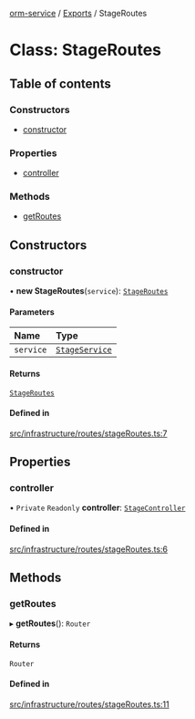 [orm-service](../README.md) / [Exports](../modules.md) / StageRoutes

# Class: StageRoutes

## Table of contents

### Constructors

- [constructor](StageRoutes.md#constructor)

### Properties

- [controller](StageRoutes.md#controller)

### Methods

- [getRoutes](StageRoutes.md#getroutes)

## Constructors

### constructor

• **new StageRoutes**(`service`): [`StageRoutes`](StageRoutes.md)

#### Parameters

| Name | Type |
| :------ | :------ |
| `service` | [`StageService`](StageService.md) |

#### Returns

[`StageRoutes`](StageRoutes.md)

#### Defined in

[src/infrastructure/routes/stageRoutes.ts:7](https://github.com/lambda-orm/lambdaorm-svc/blob/544946027110866e64f7cd501248b170a08ee945/src/infrastructure/routes/stageRoutes.ts#L7)

## Properties

### controller

• `Private` `Readonly` **controller**: [`StageController`](StageController.md)

#### Defined in

[src/infrastructure/routes/stageRoutes.ts:6](https://github.com/lambda-orm/lambdaorm-svc/blob/544946027110866e64f7cd501248b170a08ee945/src/infrastructure/routes/stageRoutes.ts#L6)

## Methods

### getRoutes

▸ **getRoutes**(): `Router`

#### Returns

`Router`

#### Defined in

[src/infrastructure/routes/stageRoutes.ts:11](https://github.com/lambda-orm/lambdaorm-svc/blob/544946027110866e64f7cd501248b170a08ee945/src/infrastructure/routes/stageRoutes.ts#L11)
